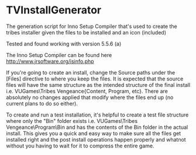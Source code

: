 # TVInstallGenerator
The generation script for Inno Setup Compiler that's used to create the tribes installer given the files to be installed and an icon (included)

Tested and found working with version 5.5.6 (a)

The Inno Setup Compiler can be found here http://www.jrsoftware.org/isinfo.php

If you're going to create an install, change the Source paths under the [Files] directive to where you keep the files. It is expected that the source files will have the same structure as the intended structure of the final install i.e. VUGames\Tribes Vengeance\{Content, Program, etc}.
There are absolutely no changes applied that modify where the files end up (no current plans to do so either).

To create and run a test installation, it's helpful to create a test file structure where only the "Bin" folder exists i.e. VUGames\Tribes Vengeance\Program\Bin and has the contents of the Bin folder in the actual install. This gives you a quick and easy way to make sure all the files get installed right and the post install operations happen properly and whatnot without you having to wait for it to compress the entire game.
